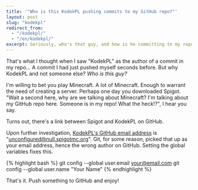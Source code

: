 ```yaml
---
title: '"Who is this KodekPL pushing commits to my GitHub repo?"'
layout: post
slug: "kodekpl"
redirect_from:
  - "/kodekpl/"
  - "/en/kodekpl/"
excerpt: Seriously, who's that guy, and how is he committing to my repository?
---
```


<p>That's what I thought when I saw "KodekPL" as the author of a commit in my repo... A commit I had just pushed myself seconds before. But why KodekPL and not someone else? <em>Who is this guy?</em></p>

I'm willing to bet you play Minecraft. A lot of Minecraft. Enough to warrant the need of creating a server. Perhaps one day you downloaded Spigot. "Wait a second here, why are we talking about Minecraft? I'm talking about my GitHub repo here. Someone is in my repo! What the heck!?", I hear you say.

Turns out, there's a link between Spigot and KodekPL on GitHub.

Upon further investigation, <a href="https://api.github.com/users/KodekPL/events/public">KodekPL's GitHub email address</a> is "unconfigured@null.spigotmc.org". Git, for some reason, picked that up as your email address, hence the wrong author on GitHub. Setting the global variables fixes this.

{% highlight bash %}
git config --global user.email your@email.com
git config --global user.name "Your Name"
{% endhighlight %}

That's it. Push something to GitHub and enjoy!
